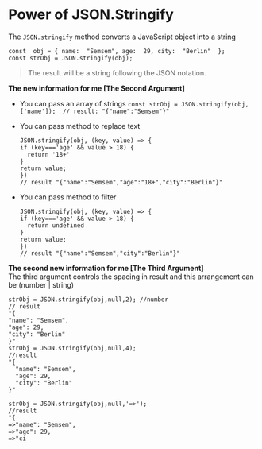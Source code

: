 # Power of JSON.Stringify

The `JSON.stringify` method converts a JavaScript object into a string

    const  obj = { name:  "Semsem", age:  29, city:  "Berlin"  };
    const strObj = JSON.stringify(obj);


> The result will be a string following the JSON notation.

**The new information for me [The Second Argument]**  

 - You can pass an array of strings
  `const strObj = JSON.stringify(obj,['name']); 
  // result: "{"name":"Semsem"}"`
  
  - You can pass method to replace text 
	  ```
	  JSON.stringify(obj, (key, value) => {
	  if (key==='age' && value > 18) {
	    return '18+'
	  }
	  return value;
	})
	// result "{"name":"Semsem","age":"18+","city":"Berlin"}"
	```

  - You can pass method to filter 
	  ```
	  JSON.stringify(obj, (key, value) => {
	  if (key==='age' && value > 18) {
	    return undefined
	  }
	  return value;
	})
	// result "{"name":"Semsem","city":"Berlin"}"
	```



**The second new information for me [The Third Argument]**  
	The third argument controls the spacing in result and this arrangement  can be (number | string)
	

  ```
  strObj = JSON.stringify(obj,null,2); //number
  // result  
  "{
  "name": "Semsem",
  "age": 29,
  "city": "Berlin"
}"
 strObj = JSON.stringify(obj,null,4);
 //result 	
 "{
    "name": "Semsem",
    "age": 29,
    "city": "Berlin"
}"

 strObj = JSON.stringify(obj,null,'=>');
 //result 	
"{
=>"name": "Semsem",
=>"age": 29,
=>"ci
  ```
